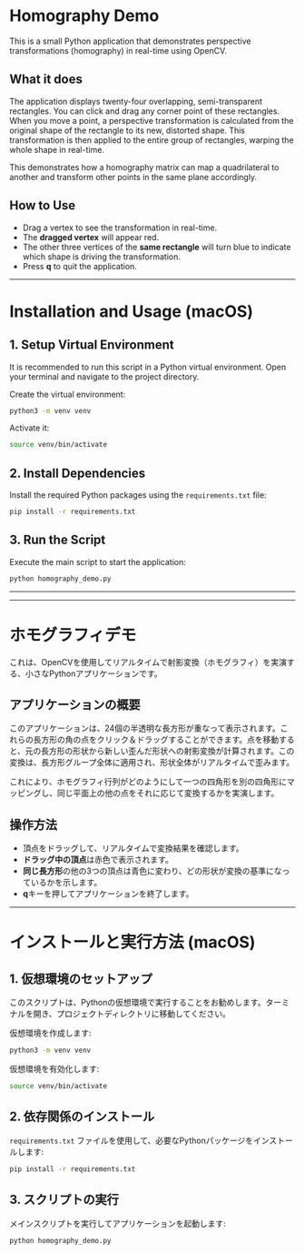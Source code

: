 # Homography Demo

This is a small Python application that demonstrates perspective transformations (homography) in real-time using OpenCV.

## What it does

The application displays twenty-four overlapping, semi-transparent rectangles. You can click and drag any corner point of these rectangles. When you move a point, a perspective transformation is calculated from the original shape of the rectangle to its new, distorted shape. This transformation is then applied to the entire group of rectangles, warping the whole shape in real-time.

This demonstrates how a homography matrix can map a quadrilateral to another and transform other points in the same plane accordingly.

## How to Use

- Drag a vertex to see the transformation in real-time.
- The **dragged vertex** will appear red.
- The other three vertices of the **same rectangle** will turn blue to indicate which shape is driving the transformation.
- Press **q** to quit the application.

---

# Installation and Usage (macOS)

## 1. Setup Virtual Environment

It is recommended to run this script in a Python virtual environment. Open your terminal and navigate to the project directory.

Create the virtual environment:
```sh
python3 -m venv venv
```

Activate it:
```sh
source venv/bin/activate
```

## 2. Install Dependencies

Install the required Python packages using the `requirements.txt` file:
```sh
pip install -r requirements.txt
```

## 3. Run the Script

Execute the main script to start the application:
```sh
python homography_demo.py
```

---
---

# ホモグラフィデモ

これは、OpenCVを使用してリアルタイムで射影変換（ホモグラフィ）を実演する、小さなPythonアプリケーションです。

## アプリケーションの概要

このアプリケーションは、24個の半透明な長方形が重なって表示されます。これらの長方形の角の点をクリック＆ドラッグすることができます。点を移動すると、元の長方形の形状から新しい歪んだ形状への射影変換が計算されます。この変換は、長方形グループ全体に適用され、形状全体がリアルタイムで歪みます。

これにより、ホモグラフィ行列がどのようにして一つの四角形を別の四角形にマッピングし、同じ平面上の他の点をそれに応じて変換するかを実演します。

## 操作方法

-   頂点をドラッグして、リアルタイムで変換結果を確認します。
-   **ドラッグ中の頂点**は赤色で表示されます。
-   **同じ長方形**の他の3つの頂点は青色に変わり、どの形状が変換の基準になっているかを示します。
-   **q**キーを押してアプリケーションを終了します。

---

# インストールと実行方法 (macOS)

## 1. 仮想環境のセットアップ

このスクリプトは、Pythonの仮想環境で実行することをお勧めします。ターミナルを開き、プロジェクトディレクトリに移動してください。

仮想環境を作成します:
```sh
python3 -m venv venv
```

仮想環境を有効化します:
```sh
source venv/bin/activate
```

## 2. 依存関係のインストール

`requirements.txt` ファイルを使用して、必要なPythonパッケージをインストールします:
```sh
pip install -r requirements.txt
```

## 3. スクリプトの実行

メインスクリプトを実行してアプリケーションを起動します:
```sh
python homography_demo.py
```
